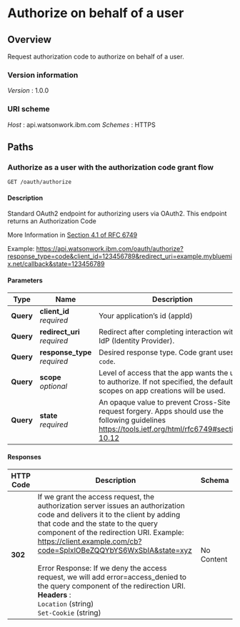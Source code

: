 # Authorize on behalf of a user


<a name="overview"></a>
## Overview
Request authorization code to authorize on behalf of a user.


### Version information
*Version* : 1.0.0


### URI scheme
*Host* : api.watsonwork.ibm.com
*Schemes* : HTTPS




<a name="paths"></a>
## Paths

<a name="oauth-authorize-get"></a>
### Authorize as a user with the authorization code grant flow
```
GET /oauth/authorize
```


#### Description
Standard OAuth2 endpoint for authorizing users via OAuth2. This endpoint returns an Authorization Code

 More Information in [Section 4.1 of RFC 6749](https://tools.ietf.org/html/rfc6749#section-4.1)

Example: https://api.watsonwork.ibm.com/oauth/authorize?response_type=code&client_id=123456789&redirect_uri=example.mybluemix.net/callback&state=123456789


#### Parameters

|Type|Name|Description|Schema|Default|
|---|---|---|---|---|
|**Query**|**client_id**  <br>*required*|Your application’s id (appId)|string||
|**Query**|**redirect_uri**  <br>*required*|Redirect after completing interaction with IdP (Identity Provider).|string||
|**Query**|**response_type**  <br>*required*|Desired response type. Code grant uses `code`.|enum (code)|`"code"`|
|**Query**|**scope**  <br>*optional*|Level of access that the app wants the user to authorize. If not specified, the default scopes on app creations will be used.|string||
|**Query**|**state**  <br>*required*|An opaque value to prevent Cross-Site request forgery. Apps should use the following guidelines https://tools.ietf.org/html/rfc6749#section-10.12|string||


#### Responses

|HTTP Code|Description|Schema|
|---|---|---|
|**302**|If we grant the access request, the authorization server issues an authorization code and delivers it to the client by adding that code and the state to the query component of the redirection URI. Example: https://client.example.com/cb?code=SplxlOBeZQQYbYS6WxSbIA&state=xyz<br><br>Error Response: If we deny the access request, we will add error=access_denied to the query component of the redirection URI.  <br>**Headers** :   <br>`Location` (string)  <br>`Set-Cookie` (string)|No Content|







